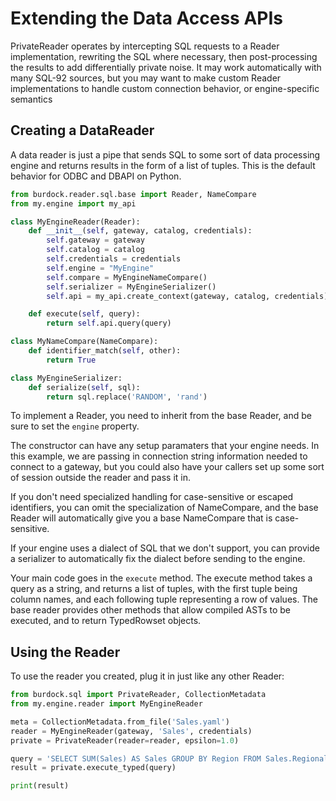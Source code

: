 # Extending the Data Access APIs

PrivateReader operates by intercepting SQL requests to a Reader implementation,
rewriting the SQL where necessary, then post-processing the results to add
differentially private noise.  It may work automatically with many SQL-92
sources, but you may want to make custom Reader implementations to handle
custom connection behavior, or engine-specific semantics

## Creating a DataReader

A data reader is just a pipe that sends SQL to some sort of data processing
engine and returns results in the form of a list of tuples.  This is the
default behavior for ODBC and DBAPI on Python.

```python
from burdock.reader.sql.base import Reader, NameCompare
from my.engine import my_api

class MyEngineReader(Reader):
    def __init__(self, gateway, catalog, credentials):
        self.gateway = gateway
        self.catalog = catalog
        self.credentials = credentials
        self.engine = "MyEngine"
        self.compare = MyEngineNameCompare()
        self.serializer = MyEngineSerializer()
        self.api = my_api.create_context(gateway, catalog, credentials)

    def execute(self, query):
        return self.api.query(query)

class MyNameCompare(NameCompare):
    def identifier_match(self, other):
        return True

class MyEngineSerializer:
    def serialize(self, sql):
        return sql.replace('RANDOM', 'rand')
```

To implement a Reader, you need to inherit from the base Reader, and be sure to set the `engine` property.

The constructor can have any setup paramaters that your engine needs.  In this example, we are passing in connection string information needed to connect to a gateway, but you could also have your callers set up some sort of session outside the reader and pass it in.

If you don't need specialized handling for case-sensitive or escaped identifiers, you can omit the specialization of NameCompare, and the base Reader will automatically give you a base NameCompare that is case-sensitive.

If your engine uses a dialect of SQL that we don't support, you can provide a serializer to automatically fix the dialect before sending to the engine.

Your main code goes in the `execute` method.  The execute method takes a query as a string, and returns a list of tuples, with the first tuple being column names, and each following tuple representing a row of values.  The base reader provides other methods that allow compiled ASTs to be executed, and to return TypedRowset objects.

## Using the Reader

To use the reader you created, plug it in just like any other Reader:

```python
from burdock.sql import PrivateReader, CollectionMetadata
from my.engine.reader import MyEngineReader

meta = CollectionMetadata.from_file('Sales.yaml')
reader = MyEngineReader(gateway, 'Sales', credentials)
private = PrivateReader(reader=reader, epsilon=1.0)

query = 'SELECT SUM(Sales) AS Sales GROUP BY Region FROM Sales.RegionalSales'
result = private.execute_typed(query)

print(result)
```
